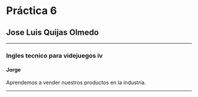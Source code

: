 # Práctica 6

## Jose Luis Quijas Olmedo

---

### Ingles tecnico para videjuegos iv

#### Jorge 

Aprendemos a vender nuestros productos en la industria.

---
